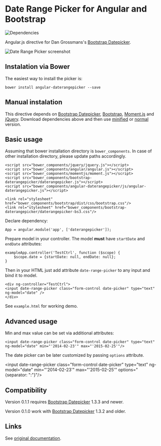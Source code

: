 # Date Range Picker for Angular and Bootstrap
![Dependencies](https://david-dm.org/fragaria/angular-daterangepicker.png)

Angular.js directive for Dan Grossmans's [Bootstrap Datepicker](https://github.com/dangrossman/bootstrap-daterangepicker).

![Date Range Picker screenshot](http://i.imgur.com/zDjBqiS.png)

## Instalation via Bower
The easiest way to install the picker is:
```
bower install angular-daterangepicker --save
```
## Manual instalation
This directive depends on [Bootstrap Datepicker](https://github.com/dangrossman/bootstrap-daterangepicker), [Bootstrap](http://getbootstrap.com), [Moment.js](http://momentjs.com/) and [jQuery](http://jquery.com/).
Download dependencies above and then use [minified](js/angular-daterangepicker.min.js) or [normal](angular-daterangepicker.js) version.

## Basic usage
Assuming that bower installation directory is `bower_components`. In case of other installation directory, please update paths accordingly.

```
<script src="bower_components/jquery/jquery.js"></script>
<script src="bower_components/angular/angular.js"></script>
<script src="bower_components/momentjs/moment.js"></script>
<script src="bower_components/bootstrap-daterangepicker/daterangepicker.js"></script>
<script src="bower_components/angular-daterangepicker/js/angular-daterangepicker.js"></script>

<link rel="stylesheet" href="bower_components/bootstrap/dist/css/bootstrap.css"/>
<link rel="stylesheet" href="bower_components/bootstrap-daterangepicker/daterangepicker-bs3.css"/>
```

Declare dependency:

```
App = angular.module('app', ['daterangepicker']);
```

Prepare model in your controller. The model **must** have `startDate` and `endDate` attributes: 

```
exampleApp.controller('TestCtrl', function ($scope) {
	$scope.date = {startDate: null, endDate: null};
}
```


Then in your HTML just add attribute `date-range-picker` to any input and bind it to model.

```
<div ng-controller="TestCtrl">
<input date-range-picker class="form-control date-picker" type="text" ng-model="date" />
</div>
```

See `example.html` for working demo.

## Advanced usage
Min and max value can be set via additional attributes:

```
<input date-range-picker class="form-control date-picker" type="text" ng-model="date" min="'2014-02-23'" max="'2015-02-25'"/>
```

The date picker can be later customized by passing `options` attribute.

<input date-range-picker class="form-control date-picker" type="text" ng-model="date" 
min="'2014-02-23'" max="'2015-02-25'" options="{separator: ":"}"/>

## Compatibility
Version 0.1.1 requires [Bootstrap Datepicker](https://github.com/dangrossman/bootstrap-daterangepicker) 1.3.3 and newer.

Version 0.1.0 work with [Bootstrap Datepicker](https://github.com/dangrossman/bootstrap-daterangepicker) 1.3.2 and older. 

## Links
See [original documentation](https://github.com/dangrossman/bootstrap-daterangepicker).

